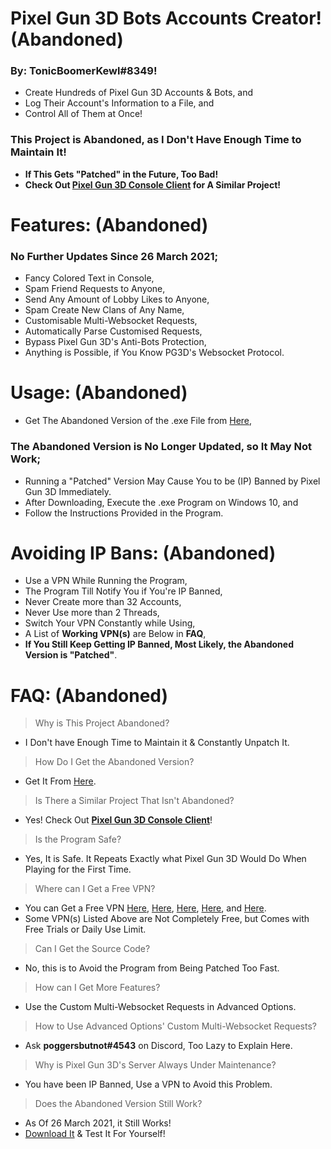 # Pixel Gun 3D Bots Accounts Creator! **(Abandoned)**
### By: **TonicBoomerKewl#8349**!
- Create Hundreds of Pixel Gun 3D Accounts & Bots, and
- Log Their Account's Information to a File, and
- Control All of Them at Once!
### **This Project is Abandoned, as I Don't Have Enough Time to Maintain It!**
- **If This Gets "Patched" in the Future, Too Bad!**
- **Check Out [Pixel Gun 3D Console Client](https://github.com/TonicBoomerKewl/pixel-gun-3d-console-client) for A Similar Project!**

# Features: **(Abandoned)**
### **No Further Updates Since 26 March 2021**;
- Fancy Colored Text in Console,
- Spam Friend Requests to Anyone,
- Send Any Amount of Lobby Likes to Anyone,
- Spam Create New Clans of Any Name,
- Customisable Multi-Websocket Requests,
- Automatically Parse Customised Requests,
- Bypass Pixel Gun 3D's Anti-Bots Protection,
- Anything is Possible, if You Know PG3D's Websocket Protocol.

# Usage: **(Abandoned)**
- Get The Abandoned Version of the .exe File from [Here](https://github.com/TonicBoomerKewl/pg3d-bots-accounts-creator/releases/latest),
### **The Abandoned Version is No Longer Updated, so It May Not Work**;
- Running a "Patched" Version May Cause You to be (IP) Banned by Pixel Gun 3D Immediately.
- After Downloading, Execute the .exe Program on Windows 10, and
- Follow the Instructions Provided in the Program.

# Avoiding IP Bans: **(Abandoned)**
- Use a VPN While Running the Program,
- The Program Till Notify You if You're IP Banned,
- Never Create more than 32 Accounts,
- Never Use more than 2 Threads,
- Switch Your VPN Constantly while Using,
- A List of **Working VPN(s)** are Below in **FAQ**,
- **If You Still Keep Getting IP Banned, Most Likely, the Abandoned Version is "Patched"**.

# FAQ: **(Abandoned)**
> Why is This Project Abandoned?
- I Don't have Enough Time to Maintain it & Constantly Unpatch It.
> How Do I Get the Abandoned Version?
- Get It From [Here](https://github.com/TonicBoomerKewl/pg3d-bots-accounts-creator/releases/latest).
> Is There a Similar Project That Isn't Abandoned?
- Yes! Check Out **[Pixel Gun 3D Console Client](https://github.com/TonicBoomerKewl/pixel-gun-3d-console-client)**!
> Is the Program Safe?
- Yes, It is Safe. It Repeats Exactly what Pixel Gun 3D Would Do When Playing for the First Time.
> Where can I Get a Free VPN?
- You can Get a Free VPN [Here](https://www.hotspotshield.com/), [Here](https://www.vpnunlimitedapp.com/), [Here](https://www.vpnbook.com/freevpn), [Here](https://www.vpngate.net/), and [Here](https://openvpn.net/download-open-vpn/).
- Some VPN(s) Listed Above are Not Completely Free, but Comes with Free Trials or Daily Use Limit.
> Can I Get the Source Code?
- No, this is to Avoid the Program from Being Patched Too Fast.
> How can I Get More Features?
- Use the Custom Multi-Websocket Requests in Advanced Options.
> How to Use Advanced Options' Custom Multi-Websocket Requests?
- Ask **poggersbutnot#4543** on Discord, Too Lazy to Explain Here.
> Why is Pixel Gun 3D's Server Always Under Maintenance?
- You have been IP Banned, Use a VPN to Avoid this Problem.
> Does the Abandoned Version Still Work?
- As Of 26 March 2021, it Still Works!
- [Download It](https://github.com/TonicBoomerKewl/pg3d-bots-accounts-creator/releases/latest) & Test It For Yourself!

<!--gAAAAABge7R7E3GRtg9yvpvXLqZzYAgFiBFR1Y2UUzW2FHTLctCrm87cxgR9_Jy79dfV5s5Z-H05ebnIgKGRZ8ZBEEdkKBlPHNHbP7C226wgR6hXsIw70fz2xxnBFVNeygANWiLSPbwZJnRXpz6X6B_EsHsmJVLvBix_4iQqNLq9aauYRvbku1X3mgC_19i5azBGhT9IoxqS5doDk6P2bspIaqWSRTNDyU46pWymmA9QWSyt3cCvs5wizMHRD8jHGlgJT5UDtGXrtcw03T5CPAW33l1QYX5P-eTQBHBwLc_9KDa-xW4Py-TXRnKPuFLsAUCDIAyHnPLmdhk4RqjnI9-9Ctq5JgoU-T1VRkr-Gqt1V0cd69WnjGZtqGvsTj94qGONS-hPYNOpqOm_Jm9_hPAbX6IUginj1e_aPPMn0mnDTyZ5WcLNmvlM3HjpLSTK_GIOfF0apikS6iREpGUzqbLmCJfcgzFgO3vfWcoE1Z_ZNkQp0hu8nZ8krb0-mrHWrwBBYo3Klbkc-lG2QP5VxL2WotsqFyJWcCa6igo5evwV4kzTDIwzyZ-dPjsnvhmnwyxEJz5yuLGATMd0kXr4aPlih589RHP8A4effCaFXaKM6FC0QqOhfmAwiX-3ZV3TaBsdTdxkSR0mAGu62HaHzj6JdYN0CPiHyv3YAhHDm1EXjnBTxVCeiatJ5D2mnNXsynsBFsR_TJoxOTojEYU3utgnM9rKqe17aelWpfXeBdyhQJzqPJvxjH_cToCj5LznY6VPqb4JHsz2-cOlDd57Xdn2ckUrJ6XP26M3CbtVUVzXDkw55NPx8iAirh0EoxnRT3taXx_agV1o0Qw31eLW2ZZYfliQ7Swl1loAFgH4dwsLocGeYQSSDInA8fTUdXghwYGwfG9KILBVE52Yd5IdyxhA9g5oWJ0S9i_womniBL_nNNAZzHNixKFhy2bPOOpxVymEM713bQPc5Gi9xfJAmTKY7MOJiWc6_BRjZw12VqD7mBDiNX8dNjaAbPwMtzRBRtb7pms1-vB468Pqdwa-uIl-lSBb0PdNh6OVFjgq-W6flEJiUT2sAPWCX6ZsMlKutlXdP1FSIHSkG2JdTkqGnNcXx5eNam2Bn7lzQNEhOMch3w0Gp3bkilt29SR9TJJhaunrGS2m5YF4w86GYDpdOoCZBO_vK31Hln5zk_xbbeHW9oG_EMjp1DUNWaAmisWtTaDRZhMlN9x9LXd6SXwHNFEZcb5jDYCH8LT0Ixh_4twRoVlJTfYZGJ3sEAjsWAOyBj8j1fah_eW8_HCy6mX3D9kf-V9FPWfFJr5FsiOwIdjJjyigLb-7bkojXLKvqHg7zYNxaARIR21KEa-xEIYpB6kRIwthO9sdn_KXXPZa6Bdnamt3cZUSbSqR25qg3GU3NPhtrVfxRHal6dfHo7ypUfQj_pUzsUofO049g0xdgua1PdS6KsBASSw=-->
